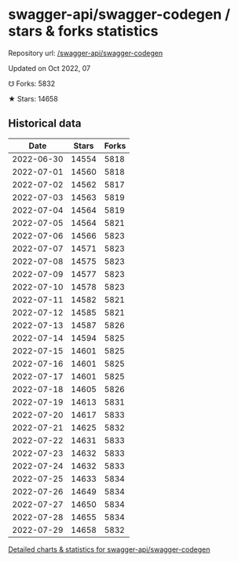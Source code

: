 # swagger-api/swagger-codegen / stars & forks statistics

Repository url: [/swagger-api/swagger-codegen](https://github.com/swagger-api/swagger-codegen)

Updated on Oct 2022, 07

☋ Forks: 5832

★ Stars: 14658

## Historical data
| Date | Stars | Forks |
|------|-------|-------|
| 2022-06-30 | 14554 | 5818 | 
| 2022-07-01 | 14560 | 5818 | 
| 2022-07-02 | 14562 | 5817 | 
| 2022-07-03 | 14563 | 5819 | 
| 2022-07-04 | 14564 | 5819 | 
| 2022-07-05 | 14564 | 5821 | 
| 2022-07-06 | 14566 | 5823 | 
| 2022-07-07 | 14571 | 5823 | 
| 2022-07-08 | 14575 | 5823 | 
| 2022-07-09 | 14577 | 5823 | 
| 2022-07-10 | 14578 | 5823 | 
| 2022-07-11 | 14582 | 5821 | 
| 2022-07-12 | 14585 | 5821 | 
| 2022-07-13 | 14587 | 5826 | 
| 2022-07-14 | 14594 | 5825 | 
| 2022-07-15 | 14601 | 5825 | 
| 2022-07-16 | 14601 | 5825 | 
| 2022-07-17 | 14601 | 5825 | 
| 2022-07-18 | 14605 | 5826 | 
| 2022-07-19 | 14613 | 5831 | 
| 2022-07-20 | 14617 | 5833 | 
| 2022-07-21 | 14625 | 5832 | 
| 2022-07-22 | 14631 | 5833 | 
| 2022-07-23 | 14632 | 5833 | 
| 2022-07-24 | 14632 | 5833 | 
| 2022-07-25 | 14633 | 5834 | 
| 2022-07-26 | 14649 | 5834 | 
| 2022-07-27 | 14650 | 5834 | 
| 2022-07-28 | 14655 | 5834 | 
| 2022-07-29 | 14658 | 5832 | 


[Detailed charts & statistics for swagger-api/swagger-codegen](https://reviewgithub.com/rep/swagger-api/swagger-codegen)
